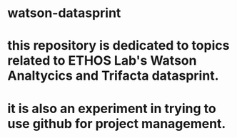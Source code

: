 # watson-datasprint
# this repository is dedicated to topics related to ETHOS Lab's Watson Analtycics and Trifacta datasprint. 
# it is also an experiment in trying to use github for project management. 
